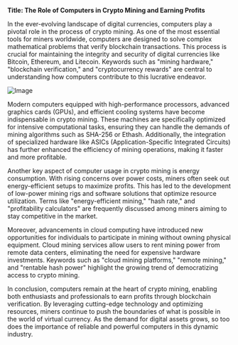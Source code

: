 **Title: The Role of Computers in Crypto Mining and Earning Profits**

In the ever-evolving landscape of digital currencies, computers play a pivotal role in the process of crypto mining. As one of the most essential tools for miners worldwide, computers are designed to solve complex mathematical problems that verify blockchain transactions. This process is crucial for maintaining the integrity and security of digital currencies like Bitcoin, Ethereum, and Litecoin. Keywords such as "mining hardware," "blockchain verification," and "cryptocurrency rewards" are central to understanding how computers contribute to this lucrative endeavor.

![Image](https://github.com/user-attachments/assets/31692037-0104-4703-abd1-696b6a7dd41b)

Modern computers equipped with high-performance processors, advanced graphics cards (GPUs), and efficient cooling systems have become indispensable in crypto mining. These machines are specifically optimized for intensive computational tasks, ensuring they can handle the demands of mining algorithms such as SHA-256 or Ethash. Additionally, the integration of specialized hardware like ASICs (Application-Specific Integrated Circuits) has further enhanced the efficiency of mining operations, making it faster and more profitable.

Another key aspect of computer usage in crypto mining is energy consumption. With rising concerns over power costs, miners often seek out energy-efficient setups to maximize profits. This has led to the development of low-power mining rigs and software solutions that optimize resource utilization. Terms like "energy-efficient mining," "hash rate," and "profitability calculators" are frequently discussed among miners aiming to stay competitive in the market.

Moreover, advancements in cloud computing have introduced new opportunities for individuals to participate in mining without owning physical equipment. Cloud mining services allow users to rent mining power from remote data centers, eliminating the need for expensive hardware investments. Keywords such as "cloud mining platforms," "remote mining," and "rentable hash power" highlight the growing trend of democratizing access to crypto mining.

In conclusion, computers remain at the heart of crypto mining, enabling both enthusiasts and professionals to earn profits through blockchain verification. By leveraging cutting-edge technology and optimizing resources, miners continue to push the boundaries of what is possible in the world of virtual currency. As the demand for digital assets grows, so too does the importance of reliable and powerful computers in this dynamic industry.